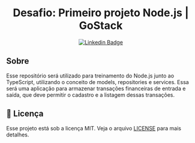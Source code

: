 <h1 align="center">Desafio: Primeiro projeto Node.js | GoStack</h1>

<div align="center">

[![Linkedin Badge](https://img.shields.io/badge/-Guilherme%20Sandi-292929?style=flat-square&logo=Linkedin&logoColor=white&link=https://www.linkedin.com/in/guilhermesandi/)](https://www.linkedin.com/in/guilhermesandi/)

</div>

## Sobre

Esse repositório será utilizado para treinamento do Node.js junto ao TypeScript, utilizando o conceito de models, repositories e services.
Essa será uma aplicação para armazenar transações financeiras de entrada e saída, que deve permitir o cadastro e a listagem dessas transações.

## :memo: Licença

Esse projeto está sob a licença MIT. Veja o arquivo [LICENSE](LICENSE) para mais detalhes.
